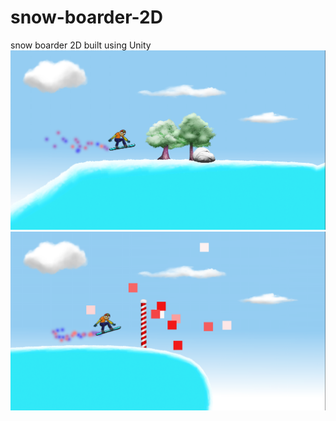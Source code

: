 # snow-boarder-2D
snow boarder 2D built using Unity
![alt text](https://github.com/ericseonulee/snow-boarder-2D/blob/main/screenshot_1.png?raw=true)
![alt text](https://github.com/ericseonulee/snow-boarder-2D/blob/main/screenshot_2.png?raw=true)
